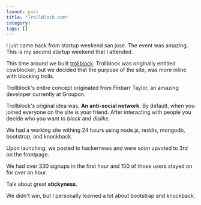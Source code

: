 ```yaml
---
layout: post
title: "TrollBlock.com"
category: 
tags: []
---
```

I just came back from startup weekend san jose. The event was amazing. This is my second startup weekend that I attended.

This time around we built [trollblock](http://trollblock.com). Trollblock was originally entitled cowblocker, but we decided that the purpose of the site, was more inline with blocking trolls.

Trollblock's entire concept originated from Finbarr Taylor, an amazing developer currently at Groupon.

Trollblock's original idea was, **An anti-social network**. By default, when you joined everyone on the site is your friend. After interacting with people you decide who you want to *block* and *dislike*.

We had a working site withing 24 hours using node.js, reddis, mongodb, bootstrap, and knockback.

Upon launching, we posted to hackernews and were soon upvoted to 3rd on the frontpage.

We had over 330 signups in the first hour and 150 of those users stayed on for over an hour.

Talk about great **stickyness**.

We didn't win, but I personally learned a lot about bootstrap and knockback.